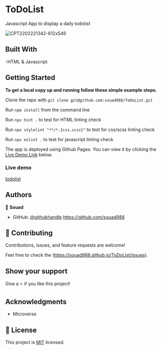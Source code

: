 # ToDoList

Javascript App to display a daily todolist 

![CPT2202221342-612x546](https://user-images.githubusercontent.com/59707859/155134746-691be202-5917-4ef5-b377-6d77d7470ec8.gif)


## Built With

-HTML & Javascript

## Getting Started

**To get a local copy up and running follow these simple example steps.**

Clone the repo with `git clone git@github.com:souad988/ToDoList.git`

Run `npm install` from the command line

Run `npx hint .` to test for HTML linting check

Run `npx stylelint "**/*.{css,scss}"` to test for css/scss linting check

Run `npx eslint .` to test for javascript linting check

The app is deployed using Github Pages. You can view it by clicking the [Live Demo Link](#Live-Demo) below.
### Live demo

[todolist](https://souad988.github.io/ToDoList/dist/)

## Authors

👤 **Souad**

- GitHub: [@githubhandle](https://github.com/souad988)
  https://github.com/souad988


## 🤝 Contributing

Contributions, issues, and feature requests are welcome!

Feel free to check the (https://souad988.github.io/ToDoList/issues).

## Show your support

Give a ⭐️ if you like this project!

## Acknowledgments
- Microverse

## 📝 License

This project is [MIT](./MIT.md) licensed.



